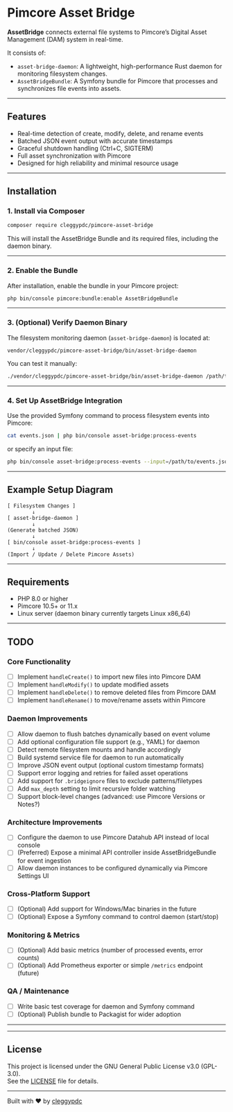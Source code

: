 # Pimcore Asset Bridge

**AssetBridge** connects external file systems to Pimcore’s Digital Asset Management (DAM) system in real-time.

It consists of:
- `asset-bridge-daemon`: A lightweight, high-performance Rust daemon for monitoring filesystem changes.
- `AssetBridgeBundle`: A Symfony bundle for Pimcore that processes and synchronizes file events into assets.

---

## Features

- Real-time detection of create, modify, delete, and rename events
- Batched JSON event output with accurate timestamps
- Graceful shutdown handling (Ctrl+C, SIGTERM)
- Full asset synchronization with Pimcore
- Designed for high reliability and minimal resource usage

---

## Installation

### 1. Install via Composer

```bash
composer require cleggypdc/pimcore-asset-bridge
```

This will install the AssetBridge Bundle and its required files, including the daemon binary.

---

### 2. Enable the Bundle

After installation, enable the bundle in your Pimcore project:

```bash
php bin/console pimcore:bundle:enable AssetBridgeBundle
```

---

### 3. (Optional) Verify Daemon Binary

The filesystem monitoring daemon (`asset-bridge-daemon`) is located at:

```plaintext
vendor/cleggypdc/pimcore-asset-bridge/bin/asset-bridge-daemon
```

You can test it manually:

```bash
./vendor/cleggypdc/pimcore-asset-bridge/bin/asset-bridge-daemon /path/to/watch
```

---

### 4. Set Up AssetBridge Integration

Use the provided Symfony command to process filesystem events into Pimcore:

```bash
cat events.json | php bin/console asset-bridge:process-events
```

or specify an input file:

```bash
php bin/console asset-bridge:process-events --input=/path/to/events.json
```

---

## Example Setup Diagram

```plaintext
[ Filesystem Changes ]
        ↓
[ asset-bridge-daemon ]
        ↓
(Generate batched JSON)
        ↓
[ bin/console asset-bridge:process-events ]
        ↓
(Import / Update / Delete Pimcore Assets)
```

---

## Requirements

- PHP 8.0 or higher
- Pimcore 10.5+ or 11.x
- Linux server (daemon binary currently targets Linux x86_64)

---

## TODO

### Core Functionality
- [ ] Implement `handleCreate()` to import new files into Pimcore DAM
- [ ] Implement `handleModify()` to update modified assets
- [ ] Implement `handleDelete()` to remove deleted files from Pimcore DAM
- [ ] Implement `handleRename()` to move/rename assets within Pimcore

### Daemon Improvements
- [ ] Allow daemon to flush batches dynamically based on event volume
- [ ] Add optional configuration file support (e.g., YAML) for daemon
- [ ] Detect remote filesystem mounts and handle accordingly
- [ ] Build systemd service file for daemon to run automatically
- [ ] Improve JSON event output (optional custom timestamp formats)
- [ ] Support error logging and retries for failed asset operations
- [ ] Add support for `.bridgeignore` files to exclude patterns/filetypes
- [ ] Add `max_depth` setting to limit recursive folder watching
- [ ] Support block-level changes (advanced: use Pimcore Versions or Notes?)

### Architecture Improvements
- [ ] Configure the daemon to use Pimcore Datahub API instead of local console
- [ ] (Preferred) Expose a minimal API controller inside AssetBridgeBundle for event ingestion
- [ ] Allow daemon instances to be configured dynamically via Pimcore Settings UI

### Cross-Platform Support
- [ ] (Optional) Add support for Windows/Mac binaries in the future
- [ ] (Optional) Expose a Symfony command to control daemon (start/stop)

### Monitoring & Metrics
- [ ] (Optional) Add basic metrics (number of processed events, error counts)
- [ ] (Optional) Add Prometheus exporter or simple `/metrics` endpoint (future)

### QA / Maintenance
- [ ] Write basic test coverage for daemon and Symfony command
- [ ] (Optional) Publish bundle to Packagist for wider adoption

---


---

## License

This project is licensed under the GNU General Public License v3.0 (GPL-3.0).  
See the [LICENSE](LICENSE) file for details.

---

Built with ❤️ by [cleggypdc](https://github.com/cleggypdc)


